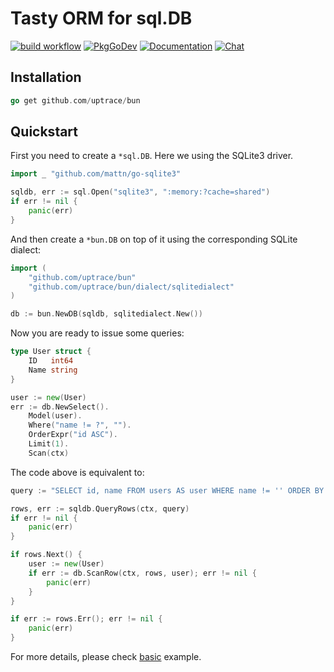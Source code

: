# Tasty ORM for sql.DB

[![build workflow](https://github.com/uptrace/bun/actions/workflows/build.yml/badge.svg)](https://github.com/uptrace/bun/actions)
[![PkgGoDev](https://pkg.go.dev/badge/github.com/uptrace/bun)](https://pkg.go.dev/github.com/uptrace/bun)
[![Documentation](https://img.shields.io/badge/bun-documentation-informational)](https://bun.uptrace.dev/)
[![Chat](https://discordapp.com/api/guilds/752070105847955518/widget.png)](https://discord.gg/rWtp5Aj)

## Installation

```go
go get github.com/uptrace/bun
```

## Quickstart

First you need to create a `*sql.DB`. Here we using the SQLite3 driver.

```go
import _ "github.com/mattn/go-sqlite3"

sqldb, err := sql.Open("sqlite3", ":memory:?cache=shared")
if err != nil {
	panic(err)
}
```

And then create a `*bun.DB` on top of it using the corresponding SQLite dialect:

```go
import (
	"github.com/uptrace/bun"
	"github.com/uptrace/bun/dialect/sqlitedialect"
)

db := bun.NewDB(sqldb, sqlitedialect.New())
```

Now you are ready to issue some queries:

```go
type User struct {
	ID	 int64
	Name string
}

user := new(User)
err := db.NewSelect().
	Model(user).
	Where("name != ?", "").
	OrderExpr("id ASC").
	Limit(1).
	Scan(ctx)
```

The code above is equivalent to:

```go
query := "SELECT id, name FROM users AS user WHERE name != '' ORDER BY id ASC LIMIT 1"

rows, err := sqldb.QueryRows(ctx, query)
if err != nil {
	panic(err)
}

if rows.Next() {
	user := new(User)
	if err := db.ScanRow(ctx, rows, user); err != nil {
		panic(err)
	}
}

if err := rows.Err(); err != nil {
    panic(err)
}
```

For more details, please check [basic](example/basic) example.
